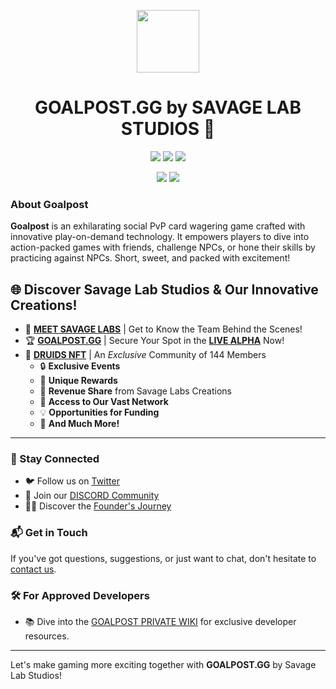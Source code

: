 <p align="center">
  <img width="100" src="https://avatars.githubusercontent.com/u/144785564?s=400&u=3da6a8099c72cfef077599af7df90ea5f9a20967&v=4" />
</p>
<h1 align="center"> GOALPOST.GG by SAVAGE LAB STUDIOS 🚀</h1>
<p align="center">
  <img src="https://img.shields.io/website?url=https%3A%2F%2FGoalpost.gg" />
  <img src="https://img.shields.io/static/v1?label=Status&message=BETA&color=blue">
   <img src="https://img.shields.io/discord/goalpost?color=7489d5&logo=discord&logoColor=ffffff" />
  </p>
<p align="center">
  <img ![X (formerly Twitter) Follow] src="https://img.shields.io/twitter/follow/goalpostgg">
 
  <img src="https://img.shields.io/youtube/channel/views/UCb5ICRLRVFBG7_djPvv5Gng">
  </p>
   </a>
  </a>
</p>

###  About Goalpost
**Goalpost** is an exhilarating social PvP card wagering game crafted with innovative play-on-demand technology. It empowers players to dive into action-packed games with friends, challenge NPCs, or hone their skills by practicing against NPCs. Short, sweet, and packed with excitement!

## 🌐 Discover Savage Lab Studios & Our Innovative Creations!

- 🤝 [**MEET SAVAGE LABS**](https://savage.tech) | Get to Know the Team Behind the Scenes!
- 🏆 [**GOALPOST.GG**](https://alpha.goalpost.gg) | Secure Your Spot in the [**LIVE ALPHA**](https://alpha.goalpost.gg) Now!
- 🌳 [**DRUIDS NFT**](https://druids.vip) | An _Exclusive_ Community of 144 Members
  - 🔒 **Exclusive Events**
  - 🎁 **Unique Rewards**
  - 💼 **Revenue Share** from Savage Labs Creations
  - 🤲 **Access to Our Vast Network**
  - 💡 **Opportunities for Funding**
  - 🚀 **And Much More!**

---

### 📢 Stay Connected
- 🐦 Follow us on [Twitter](https://twitter.com/G0alpost)
- 💬 Join our [DISCORD Community](https://discord.gg/goalpost)
- 🧑‍💼 Discover the [Founder's Journey](https://uneek.life)

### 📬 Get in Touch
If you've got questions, suggestions, or just want to chat, don't hesitate to [contact us](mailto:contact@savagestud.io).

### 🛠 For Approved Developers
- 📚 Dive into the [GOALPOST PRIVATE WIKI](https://github.com/Goalpost-gg/.github-private/wiki) for exclusive developer resources.

---

Let's make gaming more exciting together with **GOALPOST.GG** by Savage Lab Studios!

